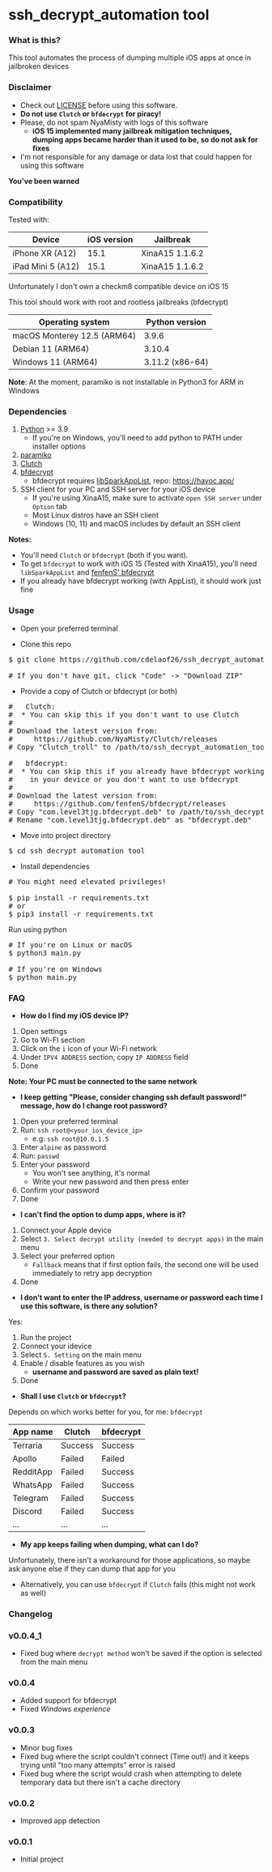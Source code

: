 # ssh_decrypt_automation tool

### What is this?

This tool automates the process of dumping multiple iOS apps at once in jailbroken devices

### Disclaimer

- Check out [LICENSE](LICENSE) before using this software.
- **Do not use `Clutch` or `bfdecrypt` for piracy!**
- Please, do not spam NyaMisty with logs of this software
  - **iOS 15 implemented many jailbreak mitigation techniques, dumping apps became 
    harder than it used to be, so do not ask for fixes**
- I'm not responsible for any damage or data lost that could happen for using this software

**You've been warned**


### Compatibility

Tested with:

| Device            | iOS version | Jailbreak       |
|-------------------|-------------|-----------------|
| iPhone XR   (A12) | 15.1        | XinaA15 1.1.6.2 |
| iPad Mini 5 (A12) | 15.1        | XinaA15 1.1.6.2 |

Unfortunately I don't own a checkm8 compatible device on iOS 15

This tool should work with root and rootless jailbreaks (bfdecrypt)

| Operating system            | Python version  |
|-----------------------------|-----------------|
| macOS Monterey 12.5 (ARM64) | 3.9.6           |
| Debian 11           (ARM64) | 3.10.4          |
| Windows 11          (ARM64) | 3.11.2 (x86-64) |

**Note**: At the moment, paramiko is not installable in 
Python3 for ARM in Windows

### Dependencies 

1. [Python](https://www.python.org/downloads/) >= 3.9
   - If you're on Windows, you'll need to add python to PATH under installer options
2. [paramiko](https://pypi.org/project/paramiko/)
3. [Clutch](https://github.com/NyaMisty/Clutch/)
4. [bfdecrypt](https://github.com/fenfenS/bfdecrypt)
   - bfdecrypt requires [libSparkAppList](https://havoc.app/package/libsparkapplist), repo: https://havoc.app/
5. SSH client for your PC and SSH server for your iOS device
   - If you're using XinaA15, make sure to activate
     `open SSH server` under `Option` tab
   - Most Linux distros have an SSH client
   - Windows (10, 11) and macOS includes by default an SSH client

**Notes:**
- You'll need `Clutch` or `bfdecrypt` (both if you want).
- To get `bfdecrypt` to work with iOS 15 (Tested with XinaA15),
  you'll need `libSparkAppList` and [fenfenS' bfdecrypt](https://github.com/fenfenS/bfdecrypt/releases/tag/test)
- If you already have bfdecrypt working (with AppList), it should work just fine

### Usage

- Open your preferred terminal 

- Clone this repo

<pre>
$ git clone https://github.com/cdelaof26/ssh_decrypt_automation_tool.git

# If you don't have git, click "Code" -> "Download ZIP"
</pre>

- Provide a copy of Clutch or bfdecrypt (or both)

<pre>
#   Clutch:
#  * You can skip this if you don't want to use Clutch
#
# Download the latest version from: 
#     https://github.com/NyaMisty/Clutch/releases
# Copy "Clutch_troll" to /path/to/ssh_decrypt_automation_tool

#   bfdecrypt:
#  * You can skip this if you already have bfdecrypt working
#    in your device or you don't want to use bfdecrypt
#
# Download the latest version from: 
#     https://github.com/fenfenS/bfdecrypt/releases
# Copy "com.level3tjg.bfdecrypt.deb" to /path/to/ssh_decrypt_automation_tool
# Rename "com.level3tjg.bfdecrypt.deb" as "bfdecrypt.deb"
</pre>

- Move into project directory

<pre>
$ cd ssh_decrypt_automation_tool
</pre>

- Install dependencies
<pre>
# You might need elevated privileges!

$ pip install -r requirements.txt
# or
$ pip3 install -r requirements.txt
</pre>

Run using python

<pre>
# If you're on Linux or macOS
$ python3 main.py

# If you're on Windows
$ python main.py
</pre>


### FAQ

- **How do I find my iOS device IP?**
1. Open settings
2. Go to Wi-FI section
3. Click on the `i` icon of your Wi-Fi network
4. Under `IPV4 ADDRESS` section, copy `IP ADDRESS` field
5. Done

**Note: Your PC must be connected to the same network**


- **I keep getting "Please, consider changing ssh default password!" message,
  how do I change root password?**
1. Open your preferred terminal
2. Run: `ssh root@<your_ios_device_ip>`
   - e.g: `ssh root@10.0.1.5`
3. Enter `alpine` as password
4. Run: `passwd`
5. Enter your password
   - You won't see anything, it's normal
   - Write your new password and then press enter
6. Confirm your password
7. Done


- **I can't find the option to dump apps, where is it?**

1. Connect your Apple device
2. Select `3. Select decrypt utility (needed to decrypt apps)` 
   in the main menu
3. Select your preferred option
   - `Fallback` means that if first option fails, 
      the second one will be used immediately to retry app 
      decryption
4. Done

- **I don't want to enter the IP address, username or password
  each time I use this software, is there any solution?**

Yes:
1. Run the project
2. Connect your idevice
3. Select `S. Setting` on the main menu
4. Enable / disable features as you wish
   - **username and password are saved as plain text!**
5. Done


- **Shall I use `Clutch` or `bfdecrypt`?**

Depends on which works better for you, for me: `bfdecrypt`

| App name  | Clutch  | bfdecrypt |
|-----------|---------|-----------|
| Terraria  | Success | Success   |
| Apollo    | Failed  | Failed    |
| RedditApp | Failed  | Success   |
| WhatsApp  | Failed  | Success   |
| Telegram  | Failed  | Success   |
| Discord   | Failed  | Success   |
| ...       | ...     | ...       |


- **My app keeps failing when dumping, what can I do?**

Unfortunately, there isn't a workaround for those applications,
so maybe ask anyone else if they can dump that app for you

* Alternatively, you can use `bfdecrypt` if `Clutch` fails
  (this might not work as well)

### Changelog

### v0.0.4_1
- Fixed bug where `decrypt method` won't be saved if the option 
  is selected from the main menu

### v0.0.4
- Added support for bfdecrypt
- Fixed _Windows experience_

### v0.0.3
- Minor bug fixes
- Fixed bug where the script couldn't connect (Time out!)
  and it keeps trying until "too many attempts" error is raised
- Fixed bug where the script would crash when attempting 
  to delete temporary data but there isn't a cache directory

### v0.0.2
- Improved app detection

### v0.0.1
- Initial project
